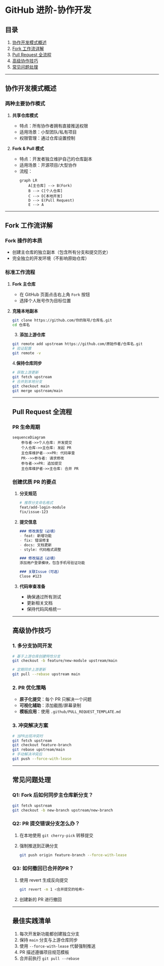 # GitHub 进阶-协作开发

## 目录
1. [协作开发模式概述](#协作开发模式概述)
2. [Fork 工作流详解](#fork-工作流详解)
3. [Pull Request 全流程](#pull-request-全流程)
4. [高级协作技巧](#高级协作技巧)
5. [常见问题处理](#常见问题处理)

---

## 协作开发模式概述

### 两种主要协作模式
1. **共享仓库模式**  
   - 特点：所有协作者拥有直接推送权限
   - 适用场景：小型团队/私有项目
   - 权限管理：通过仓库设置控制

2. **Fork & Pull 模式**  
   - 特点：开发者独立维护自己的仓库副本
   - 适用场景：开源项目/大型协作
   - 流程：  
     ```mermaid
     graph LR
         A[主仓库] --> B(Fork)
         B --> C[个人仓库]
         C --> D[本地开发]
         D --> E(Pull Request)
         E --> A
     ```

---

## Fork 工作流详解

### Fork 操作的本质
- 创建主仓库的独立副本（包含所有分支和提交历史）
- 完全独立的开发环境（不影响原始仓库）

### 标准工作流程
1. **Fork 主仓库**
   - 在 GitHub 页面点击右上角 `Fork` 按钮
   - 选择个人账号作为目标位置

2. **克隆本地副本**
   
   ```bash
   git clone https://github.com/你的账号/仓库名.git
   cd 仓库名
   ```
   
   3. **添加上游仓库**
   
   ```bash
   git remote add upstream https://github.com/原始作者/仓库名.git
   # 验证配置
   git remote -v
   ```
   
   4.**保持仓库同步**
   
   ```bash
   # 获取上游更新
   git fetch upstream
   # 合并到本地分支
   git checkout main
   git merge upstream/main
   ```
   
   ------
   
   ## Pull Request 全流程
   
   ### PR 生命周期
   
   ```mermaid
   sequenceDiagram
       参与者->>个人仓库: 开发提交
       个人仓库->>主仓库: 发起 PR
       主仓库维护者-->>PR: 代码审查
       PR-->>参与者: 请求修改
       参与者->>PR: 追加提交
       主仓库维护者->>主仓库: 合并 PR
   ```
   
   ### 创建优质 PR 的要点
   
   1. **分支规范**
   
      ```bash
      # 推荐分支命名格式
      feat/add-login-module
      fix/issue-123
      ```
   
   2. **提交信息**
   
      ```markdown
      ### 修改类型（必填）
      - feat: 新增功能
      - fix: 错误修复
      - docs: 文档更新
      - style: 代码格式调整
      
      ### 修改描述（必填）
      添加用户登录模块，包含手机号验证功能
      
      ### 关联Issue（可选）
      Close #123
      ```
   
   3. **代码审查准备**
   
      - 确保通过所有测试
      - 更新相关文档
      - 保持代码风格统一
   
   ------
   
   ## 高级协作技巧
   
   ### 1. 多分支协同开发
   
   ```bash
   # 基于上游仓库创建特性分支
   git checkout -b feature/new-module upstream/main
   
   # 定期同步上游更新
   git pull --rebase upstream main
   ```
   
   ### 2. PR 优化策略
   
   - **原子化提交**：每个 PR 只解决一个问题
   - **可视化辅助**：添加截图/屏幕录制
   - **模板应用**：使用 `.github/PULL_REQUEST_TEMPLATE.md`
   
   ### 3. 冲突解决方案
   
   ```bash
   # 当PR出现冲突时
   git fetch upstream
   git checkout feature-branch
   git rebase upstream/main
   # 手动解决冲突后
   git push --force-with-lease
   ```
   
   ------
   
   ## 常见问题处理
   
   ### Q1: Fork 后如何同步主仓库新分支？
   
   ```bash
   git fetch upstream
   git checkout -b new-branch upstream/new-branch
   ```
   
   ### Q2: PR 提交错误分支怎么办？
   
   1. 在本地使用 `git cherry-pick` 转移提交
   
   2. 强制推送到正确分支
   
      ```bash
      git push origin feature-branch --force-with-lease
      ```
   
   ### Q3: 如何撤回已合并的PR？
   
   1. 使用 revert 生成反向提交
   
      ```bash
      git revert -m 1 <合并提交的哈希>
      ```
   
   2. 创建新的 PR 进行撤回
   
   ------
   
   ## 最佳实践清单
   
   1. 每次开发新功能都创建独立分支
   2. 保持 `main` 分支与上游仓库同步
   3. 使用 `--force-with-lease` 代替强制推送
   4. PR 描述遵循项目规范模板
   5. 合并前执行 `git pull --rebase`